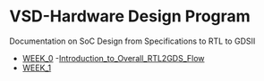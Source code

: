 # VSD-Hardware Design Program

Documentation on SoC Design from Specifications to RTL to GDSII

- [WEEK_0](#WEEK_0)
  -[Introduction_to_Overall_RTL2GDS_Flow](#Introduction_to_Overall_RTL2GDS_Flow)
- [WEEK_1](#WEEK_1)
